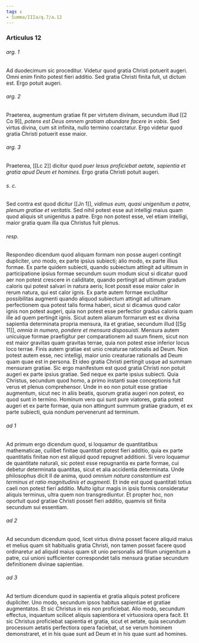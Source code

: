 ```yaml
---
tags : 
- Summa/IIIa/q.7/a.12
---
```


### Articulus 12

###### arg. 1
Ad duodecimum sic proceditur. Videtur quod gratia Christi potuerit augeri. Omni enim finito potest fieri additio. Sed gratia Christi finita fuit, ut dictum est. Ergo potuit augeri.

###### arg. 2
Praeterea, augmentum gratiae fit per virtutem divinam, secundum illud [[2 Co 9]], *potens est Deus omnem gratiam abundare facere in vobis*. Sed virtus divina, cum sit infinita, nullo termino coarctatur. Ergo videtur quod gratia Christi potuerit esse maior.

###### arg. 3
Praeterea, [[Lc 2]] dicitur quod *puer Iesus proficiebat aetate, sapientia et gratia apud Deum et homines*. Ergo gratia Christi potuit augeri.

###### s. c.
Sed contra est quod dicitur [[Jn 1]], *vidimus eum, quasi unigenitum a patre, plenum gratiae et veritatis*. Sed nihil potest esse aut intelligi maius quam quod aliquis sit unigenitus a patre. Ergo non potest esse, vel etiam intelligi, maior gratia quam illa qua Christus fuit plenus.

###### resp.
Respondeo dicendum quod aliquam formam non posse augeri contingit dupliciter, uno modo, ex parte ipsius subiecti; alio modo, ex parte illius formae. Ex parte quidem subiecti, quando subiectum attingit ad ultimum in participatione ipsius formae secundum suum modum sicut si dicatur quod aer non potest crescere in caliditate, quando pertingit ad ultimum gradum caloris qui potest salvari in natura aeris; licet possit esse maior calor in rerum natura, qui est calor ignis. Ex parte autem formae excluditur possibilitas augmenti quando aliquod subiectum attingit ad ultimam perfectionem qua potest talis forma haberi, sicut si dicamus quod calor ignis non potest augeri, quia non potest esse perfectior gradus caloris quam ille ad quem pertingit ignis. Sicut autem aliarum formarum est ex divina sapientia determinata propria mensura, ita et gratiae, secundum illud [[Sg 11]], *omnia in numero, pondere et mensura disposuisti*. Mensura autem unicuique formae praefigitur per comparationem ad suum finem, sicut non est maior gravitas quam gravitas terrae, quia non potest esse inferior locus loco terrae. Finis autem gratiae est unio creaturae rationalis ad Deum. Non potest autem esse, nec intelligi, maior unio creaturae rationalis ad Deum quam quae est in persona. Et ideo gratia Christi pertingit usque ad summam mensuram gratiae. Sic ergo manifestum est quod gratia Christi non potuit augeri ex parte ipsius gratiae. Sed neque ex parte ipsius subiecti. Quia Christus, secundum quod homo, a primo instanti suae conceptionis fuit verus et plenus comprehensor. Unde in eo non potuit esse gratiae augmentum, sicut nec in aliis beatis, quorum gratia augeri non potest, eo quod sunt in termino. Hominum vero qui sunt pure viatores, gratia potest augeri et ex parte formae, quia non attingunt summum gratiae gradum, et ex parte subiecti, quia nondum pervenerunt ad terminum.

###### ad 1
Ad primum ergo dicendum quod, si loquamur de quantitatibus mathematicae, cuilibet finitae quantitati potest fieri additio, quia ex parte quantitatis finitae non est aliquid quod repugnet additioni. Si vero loquamur de quantitate naturali, sic potest esse repugnantia ex parte formae, cui debetur determinata quantitas, sicut et alia accidentia determinata. Unde philosophus dicit II de anima, quod *omnium natura constantium est terminus et ratio magnitudinis et augmenti*. Et inde est quod quantitati totius caeli non potest fieri additio. Multo igitur magis in ipsis formis consideratur aliquis terminus, ultra quem non transgrediuntur. Et propter hoc, non oportuit quod gratiae Christi posset fieri additio, quamvis sit finita secundum sui essentiam.

###### ad 2
Ad secundum dicendum quod, licet virtus divina posset facere aliquid maius et melius quam sit habitualis gratia Christi, non tamen posset facere quod ordinaretur ad aliquid maius quam sit unio personalis ad filium unigenitum a patre, cui unioni sufficienter correspondet talis mensura gratiae secundum definitionem divinae sapientiae.

###### ad 3
Ad tertium dicendum quod in sapientia et gratia aliquis potest proficere dupliciter. Uno modo, secundum ipsos habitus sapientiae et gratiae augmentatos. Et sic Christus in eis non proficiebat. Alio modo, secundum effectus, inquantum scilicet aliquis sapientiora et virtuosiora opera facit. Et sic Christus proficiebat sapientia et gratia, sicut et aetate, quia secundum processum aetatis perfectiora opera faciebat, ut se verum hominem demonstraret, et in his quae sunt ad Deum et in his quae sunt ad homines.

